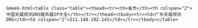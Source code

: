 `Gmeek-html<table class="table"><thead><tr><th>省市</th><th colspan="2">中国天威视讯DNS服务器IP大全</th></tr></thead><tbody><tr><td>广东天威视讯DNS</td><td colspan="2">211.148.192.141</td></tr></tbody></table>`